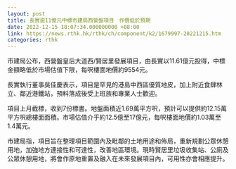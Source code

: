 ```yaml
---
layout: post
title: 長實逾11億元中標市建局西營盤項目　作價低於預期
date: 2022-12-15 18:07:34.000000000 +08:00
link: https://news.rthk.hk/rthk/ch/component/k2/1679997-20221215.htm
categories: rthk
---
```


市建局公布，西營盤皇后大道西/賢居里發展項目，由長實以11.61億元投得，中標金額略低於市場估值下限，每呎樓面地價約9554元。

長實執行董事吳佳慶表示，項目是罕見的港島中西區優質地皮，加上附近食肆林立、鄰近港鐵站，預料落成後受上班族和專業人士歡迎。

項目上月截標，收到7份標書。地盤面積近1.69萬平方呎，預計可以提供約12.15萬平方呎總樓面面積。市場估值介乎約12.5億至17億元，每呎樓面地價約1.03萬至1.4萬元。

市建局指，項目旨在整理項目範圍內及毗鄰的土地用途和佈局，重新規劃公眾休憩用地，加強地方連接性和可達性，改善地區環境。現時賢居里垃圾收集站、公廁及公眾休憩用地，將會作原地重置及融入在未來發展項目內，可用性亦會相應提升。
